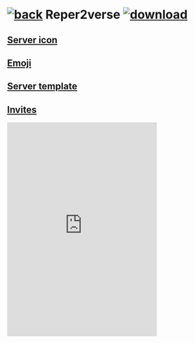 # [![back](https://cdn.discordapp.com/emojis/887168885747511396?size=32)](https://reper2.github.io/Downloadable-Files/discord/guilds) Reper2verse [![download](https://cdn.discordapp.com/emojis/885670815725674527.png?size=32)](https://raw.githubusercontent.com/Reper2/Downloadable-Files/master/discord/guilds/771861170256085023.md)

[Server icon](https://cdn.discordapp.com/icons/771861170256085023/c6e18289481896794fb9c7ef70427045.png?size=4096)
---

[Emoji](https://reper2.github.io/Downloadable-Files/discord/guilds/771861170256085023/emoji)
---

[Server template](https://discord.new/KUHBFybPyV36)
---

[Invites](https://discord.gg/aaVjjZtQts)
---

<iframe src="https://discord.com/widget?id=771861170256085023&theme=dark" width="350" height="500" allowtransparency="true" frameborder="0" sandbox="allow-popups allow-popups-to-escape-sandbox allow-same-origin allow-scripts"></iframe>
